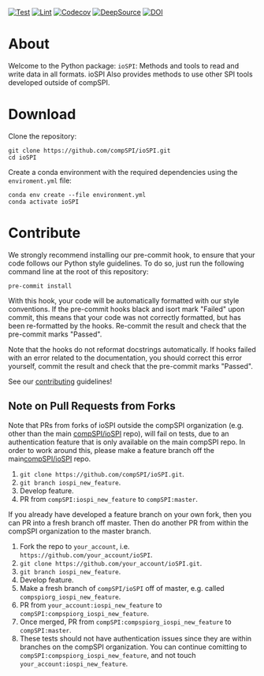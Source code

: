 [![Test](https://github.com/compSPI/ioSPI/actions/workflows/test.yml/badge.svg)](https://github.com/compSPI/ioSPI/actions/workflows/test.yml)
[![Lint](https://github.com/compSPI/ioSPI/actions/workflows/lint.yml/badge.svg)](https://github.com/compSPI/ioSPI/actions/workflows/lint.yml)
[![Codecov](https://codecov.io/gh/compSPI/ioSPI/branch/master/graph/badge.svg?token=OBVOV3ZM1O)](https://codecov.io/gh/compSPI/ioSPI)
[![DeepSource](https://deepsource.io/gh/compSPI/ioSPI.svg/?label=active+issues&show_trend=true&token=4kJgheTFBCQhy6ItFV2Qp4cA)](https://deepsource.io/gh/compSPI/ioSPI/?ref=repository-badge)
[![DOI](https://zenodo.org/badge/DOI/10.5281/zenodo.6099894.svg)](https://doi.org/10.5281/zenodo.6099894)

# About

Welcome to the Python package: `ioSPI`: Methods and tools to read and write data in all formats. ioSPI Also provides methods to use other SPI tools developed outside of compSPI.

# Download

Clone the repository:

    git clone https://github.com/compSPI/ioSPI.git
    cd ioSPI
    
Create a conda environment with the required dependencies using the `enviroment.yml` file:

    conda env create --file environment.yml
    conda activate ioSPI

# Contribute

We strongly recommend installing our pre-commit hook, to ensure that your code
follows our Python style guidelines. To do so, just run the following command line at the root of this repository:

    pre-commit install

With this hook, your code will be automatically formatted with our style conventions. If the pre-commit hooks black and isort mark "Failed" upon commit, this means that your code was not correctly formatted, but has been re-formatted by the hooks. Re-commit the result and check that the pre-commit marks "Passed".

Note that the hooks do not reformat docstrings automatically. If hooks failed with an error related to the documentation, you should correct this error yourself, commit the result and check that the pre-commit marks "Passed".

See our [contributing](https://github.com/compspi/compspi/blob/master/docs/contributing.rst) guidelines!

## Note on Pull Requests from Forks

Note that PRs from forks of ioSPI outside the compSPI organization (e.g. other than the main [compSPI/ioSPI](https://github.com/compSPI/ioSPI) repo), will fail on tests, due to an authentication feature that is only available on the main compSPI repo. In order to work around this, please make a feature branch off the main[compSPI/ioSPI](https://github.com/compSPI/ioSPI) repo.
  1. `git clone https://github.com/compSPI/ioSPI.git`.
  2. `git branch iospi_new_feature`.
  3. Develop feature.
  4. PR from `compSPI:iospi_new_feature` to `compSPI:master`.

If you already have developed a feature branch on your own fork, then you can PR into a fresh branch off master. Then do another PR from within the compSPI organization to the master branch.
  1. Fork the repo to `your_account`, i.e. `https://github.com/your_account/ioSPI`.
  2. `git clone https://github.com/your_account/ioSPI.git`.
  3. `git branch iospi_new_feature`.
  4. Develop feature.
  5. Make a fresh branch of `compSPI/ioSPI` off of master, e.g. called `compspiorg_iospi_new_feature`.
  6. PR from `your_account:iospi_new_feature` to `compSPI:compspiorg_iospi_new_feature`.
  7. Once merged, PR from `compSPI:compspiorg_iospi_new_feature` to `compSPI:master`.
  8. These tests should not have authentication issues since they are within branches on the compSPI organization. You can continue comitting to `compSPI:compspiorg_iospi_new_feature`, and not touch `your_account:iospi_new_feature`.
